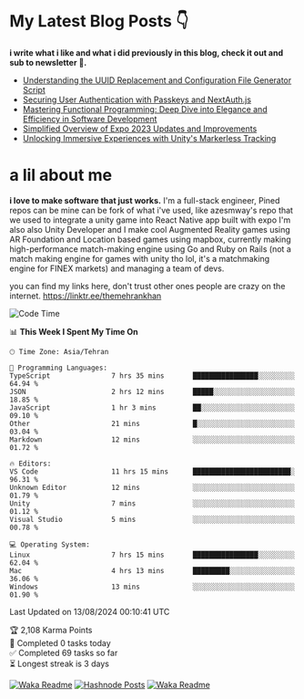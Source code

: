 # My Latest Blog Posts 👇
**i write what i like and what i did previously in this blog, check it out and sub to newsletter 🫡.**

<!-- HASHNODE_BLOG:START -->
- [Understanding the UUID Replacement and Configuration File Generator Script](https://themehrankhan.hashnode.dev/understanding-the-uuid-replacement-and-configuration-file-generator-script)
- [Securing User Authentication with Passkeys and NextAuth.js](https://themehrankhan.hashnode.dev/securing-user-authentication-with-passkeys-and-nextauthjs)
- [Mastering Functional Programming: Deep Dive into Elegance and Efficiency in Software Development](https://themehrankhan.hashnode.dev/mastering-functional-programming-deep-dive-into-elegance-and-efficiency-in-software-development)
- [Simplified Overview of Expo 2023 Updates and Improvements](https://themehrankhan.hashnode.dev/expo-2023-updates-and-features-summary)
- [Unlocking Immersive Experiences with Unity's Markerless Tracking](https://themehrankhan.hashnode.dev/unlocking-immersive-experiences-with-unitys-markerless-tracking)

<!-- HASHNODE_BLOG:END -->

# a lil about me
**i love to make  software that just works.**
I'm a full-stack engineer, Pined repos can be mine can be fork of what i've used, like azesmway's repo that we used to integrate a unity game into React Native app built with expo I'm also also Unity Developer and I make cool Augmented Reality games using AR Foundation and Location based games using mapbox, currently making high-performance match-making engine using Go and Ruby on Rails (not a match making engine for games with unity tho lol, it's a matchmaking engine for FINEX markets) and managing a team of devs.

you can find my links here, don't trust other ones people are crazy on the internet.
https://linktr.ee/themehrankhan

<!--START_SECTION:waka-->
![Code Time](http://img.shields.io/badge/Code%20Time-579%20hrs%2055%20mins-blue)

📊 **This Week I Spent My Time On** 

```text
🕑︎ Time Zone: Asia/Tehran

💬 Programming Languages: 
TypeScript               7 hrs 35 mins       ████████████████░░░░░░░░░   64.94 % 
JSON                     2 hrs 12 mins       █████░░░░░░░░░░░░░░░░░░░░   18.85 % 
JavaScript               1 hr 3 mins         ██░░░░░░░░░░░░░░░░░░░░░░░   09.10 % 
Other                    21 mins             █░░░░░░░░░░░░░░░░░░░░░░░░   03.04 % 
Markdown                 12 mins             ░░░░░░░░░░░░░░░░░░░░░░░░░   01.72 % 

🔥 Editors: 
VS Code                  11 hrs 15 mins      ████████████████████████░   96.31 % 
Unknown Editor           12 mins             ░░░░░░░░░░░░░░░░░░░░░░░░░   01.79 % 
Unity                    7 mins              ░░░░░░░░░░░░░░░░░░░░░░░░░   01.12 % 
Visual Studio            5 mins              ░░░░░░░░░░░░░░░░░░░░░░░░░   00.78 % 

💻 Operating System: 
Linux                    7 hrs 15 mins       ████████████████░░░░░░░░░   62.04 % 
Mac                      4 hrs 13 mins       █████████░░░░░░░░░░░░░░░░   36.06 % 
Windows                  13 mins             ░░░░░░░░░░░░░░░░░░░░░░░░░   01.90 % 
```


 Last Updated on 13/08/2024 00:10:41 UTC
<!--END_SECTION:waka-->

<!-- TODO-IST:START -->
🏆  2,108 Karma Points           
🌸  Completed 0 tasks today           
✅  Completed 69 tasks so far           
⏳  Longest streak is 3 days
<!-- TODO-IST:END -->

[![Waka Readme](https://github.com/TheMehranKhan/themehrankhan/actions/workflows/main.yml/badge.svg)](https://github.com/TheMehranKhan/themehrankhan/actions/workflows/main.yml)
[![Hashnode Posts](https://github.com/TheMehranKhan/themehrankhan/actions/workflows/hashnode.yml/badge.svg)](https://github.com/TheMehranKhan/themehrankhan/actions/workflows/hashnode.yml)
[![Waka Readme](https://github.com/TheMehranKhan/themehrankhan/actions/workflows/waka.yml/badge.svg)](https://github.com/TheMehranKhan/themehrankhan/actions/workflows/waka.yml)
